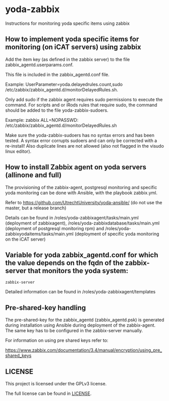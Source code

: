 ﻿
# yoda-zabbix

Instructions for monitoring yoda specific items using zabbix

## How to implement yoda specific items for monitoring (on iCAT servers) using zabbix

Add the item key (as defined in the zabbix server) to the file zabbix_agentd.userparams.conf.

This file is included in the zabbix_agentd.conf file.

Example: UserParameter=yoda.delayedrules.count,sudo /etc/zabbix/zabbix_agentd.d/monitorDelayedRules.sh.

Only add sudo if the zabbix agent requires sudo permissions to execute the command. For scripts and or iRods rules that require sudo, the command should be added to the file yoda-zabbix-sudoers.

Example: zabbix ALL=NOPASSWD: /etc/zabbix/zabbix_agentd.d/monitorDelayedRules.sh

Make sure the yoda-zabbix-sudoers has no syntax errors and has been tested. A syntax error corrupts sudoers and can only be corrected with a re-install! Also duplicate lines are not allowed (also not flagged in the visudo linux editor).

## How to install Zabbix agent on yoda servers (allinone and full)

The provisioning of the zabbix-agent, postgresql monitoring and specific yoda monitoring can be done with Ansible, with the playbook zabbix.yml.

Refer to https://github.com/UtrechtUniversity/yoda-ansible/ (do not use the master, but a release branch)

Details can be found in /roles/yoda-zabbixagent/tasks/main.yml (deployment of zabbixagent), /roles/yoda-zabbixdatabase/tasks/main.yml (deployment of postgresql monitoring rpm) and /roles/yoda-zabbixyodaitems/tasks/main.yml (deployment of specific yoda monitoring on the iCAT server)

## Variable for  yoda zabbix_agentd.conf for which the value depends on the fqdn of the zabbix-server that monitors the yoda system:

	zabbix-server

Detailed information can be found in /roles/yoda-zabbixagent/templates

## Pre-shared-key handling

The pre-shared-key for the zabbix_agentd (zabbix_agentd.psk) is generated during installation using Ansible during deployment of the zabbix-agent. The same key has to be configured in the zabbix-server manually.

For information on using pre shared keys refer to:

https://www.zabbix.com/documentation/3.4/manual/encryption/using_pre_shared_keys



LICENSE
-------
This project is licensed under the GPLv3 license.

The full license can be found in [LICENSE](LICENSE).




